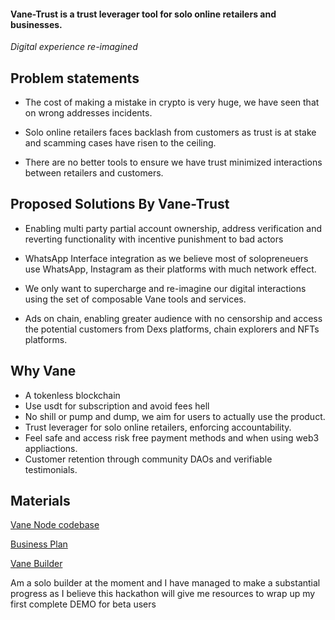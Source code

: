 #### Vane-Trust is a trust leverager tool for solo online retailers and businesses.

*Digital experience re-imagined*


## Problem statements

  - The cost of making a mistake in crypto is very huge, we have seen that on wrong addresses incidents.

  - Solo online retailers faces backlash from customers as trust is at stake and scamming cases have risen to the ceiling.

  - There are no better tools to ensure we have trust minimized interactions between retailers and customers.

  ## Proposed Solutions By Vane-Trust

  - Enabling multi party partial account ownership, address verification and reverting functionality with incentive punishment to bad actors

  - WhatsApp Interface integration as we believe most of solopreneuers  use WhatsApp, Instagram as their platforms with much network effect.

  - We only want to supercharge and re-imagine our digital interactions using the set of composable Vane tools and services.

  - Ads on chain, enabling greater audience with no censorship and access the potential customers from Dexs platforms, chain explorers and NFTs platforms.
  
  ## Why Vane

  - A tokenless blockchain
  - Use usdt for subscription and avoid fees hell
  - No shill or pump and dump, we aim for users to actually use the product.
  - Trust leverager for solo online retailers, enforcing accountability.
  - Feel safe and access risk free payment methods and when using web3 appliactions.
  - Customer retention through community DAOs and verifiable testimonials.

  ## Materials

  [Vane Node codebase](https://github.com/2-5-Foundation/Vane-Trust/tree/hack)

  [Business Plan](https://github.com/2-5-Foundation/VaneFront/blob/Vane-Materials/Vane-Trust%20Business%20Plan.pdf) 

  [Vane Builder](https://github.com/MrishoLukamba)

  Am a solo builder at the moment and I have managed to make a substantial progress as I believe this hackathon will give me resources to wrap up my first complete DEMO for beta users